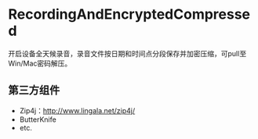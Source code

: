 # RecordingAndEncryptedCompressed
开启设备全天候录音，录音文件按日期和时间点分段保存并加密压缩，可pull至Win/Mac密码解压。

## 第三方组件
- Zip4j：http://www.lingala.net/zip4j/
- ButterKnife
- etc.
